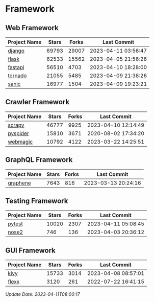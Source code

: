 # Framework

## Web Framework
| Project Name | Stars | Forks | Last Commit |
| ------------ | ----- | ----- | ----------- |
| [django](https://github.com/django/django) | 69793 | 29007 | 2023-04-11 03:56:47 |
| [flask](https://github.com/pallets/flask) | 62533 | 15562 | 2023-04-05 21:56:26 |
| [fastapi](https://github.com/tiangolo/fastapi) | 56510 | 4703 | 2023-04-10 18:28:00 |
| [tornado](https://github.com/tornadoweb/tornado) | 21055 | 5485 | 2023-04-09 21:38:26 |
| [sanic](https://github.com/sanic-org/sanic) | 16977 | 1504 | 2023-04-09 19:23:21 |

## Crawler Framework
| Project Name | Stars | Forks | Last Commit |
| ------------ | ----- | ----- | ----------- |
| [scrapy](https://github.com/scrapy/scrapy) | 46777 | 9925 | 2023-04-10 12:14:49 |
| [pyspider](https://github.com/binux/pyspider) | 15810 | 3671 | 2020-08-02 17:34:20 |
| [webmagic](https://github.com/code4craft/webmagic) | 10792 | 4122 | 2023-03-22 14:25:51 |

## GraphQL Framework
| Project Name | Stars | Forks | Last Commit |
| ------------ | ----- | ----- | ----------- |
| [graphene](https://github.com/graphql-python/graphene) | 7643 | 816 | 2023-03-13 20:24:16 |

## Testing Framework
| Project Name | Stars | Forks | Last Commit |
| ------------ | ----- | ----- | ----------- |
| [pytest](https://github.com/pytest-dev/pytest) | 10020 | 2307 | 2023-04-11 05:08:45 |
| [nose2](https://github.com/nose-devs/nose2) | 746 | 136 | 2023-04-03 20:36:12 |

## GUI Framework
| Project Name | Stars | Forks | Last Commit |
| ------------ | ----- | ----- | ----------- |
| [kivy](https://github.com/kivy/kivy) | 15733 | 3014 | 2023-04-08 08:57:01 |
| [flexx](https://github.com/flexxui/flexx) | 3120 | 261 | 2022-07-22 16:41:15 |

*Update Date: 2023-04-11T08:00:17*